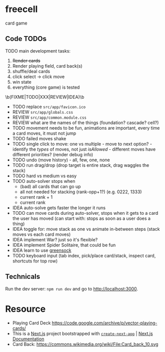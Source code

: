 # freecell

card game

## Code TODOs

TODO main development tasks:

1. ~~Render cards~~
1. Render playing field, card back(s)
1. shuffle/deal cards
1. click select -> click move
1. win state
1. everything (core game) is tested

\b(FIXME|TODO|XXX|REVIEW|IDEA)\b

- TODO replace `src/app/favicon.ico`
- REVIEW `src/app/globals.css`
- REVIEW `src/app/common.module.css`
- REVIEW what are the names of the things (foundation? cascade? cell?)
- TODO movement needs to be fun, animations are important, every time a card moves, it must not jump
- TODO failed moves shake
- TODO single click to move: one vs multiple - move to next option? - identify the _types_ of moves, not just _isAllowed_ - different moves have different priorities? (render debug info)
- TODO undo (move history) - all, few, one, none
- TODO run drag/drop (drop target is entire stack, drag waggles the stack)
- TODO hard vs medium vs easy
- TODO auto-solver stops when
  - (bad) all cards that can go up
  - all not needed for stacking (rank-opp+1?) (e.g. 0222, 1333)
  - current rank + 1
  - current rank
- IDEA auto-solve gets faster the longer it runs
- TODO can move cards during auto-solver, stops when it gets to a card the user has moved (can start with: stops as soon as a user does a thing)
- IDEA toggle for: move stack as one vs animate in-between steps (stack moves vs each card moves)
- IDEA implement War? just so it's flexible?
- IDEA implement Spider Solitaire, that could be fun
- IDEA learn to use [greensock](https://css-tricks.com/how-to-animate-on-the-web-with-greensock/)
- TODO keyboard input (tab index, pick/place card/stack, inspect card, shortcuts for top row)

## Technicals

Run the dev server: `npm run dev` and go to [http://localhost:3000](http://localhost:3000).

# Resource

- Playing Card Deck https://code.google.com/archive/p/vector-playing-cards/
- This is a [Next.js](https://nextjs.org/) project bootstrapped with [`create-next-app`](https://github.com/vercel/next.js/tree/canary/packages/create-next-app) | [Next.js Documentation](https://nextjs.org/docs)
- Card Back: https://commons.wikimedia.org/wiki/File:Card_back_10.svg
